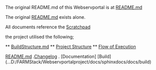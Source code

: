 The original README.md of this Webservportal is at [README.md](...\docs\README.md)



The original [README.md](.../docs/README.md) exists alone.



All documents reference the [Scratchpad](.../docs/Scratchpad2.md)


the project utilised the following;

** [BuildStructure.md](./docs/buildstructure.md)
** [Project Structure](...docs/ProjectStructure.md)
** [Flow of Execution](...docs/flowofexecution.md)


[README.md](...docs/README.md) .[Changelog](.../docs/CHANGELOG.md) . [Documentation] [Build] (...D:/FARMStack/Webservportalproject/docs/sphinxdocs/docs/build)

